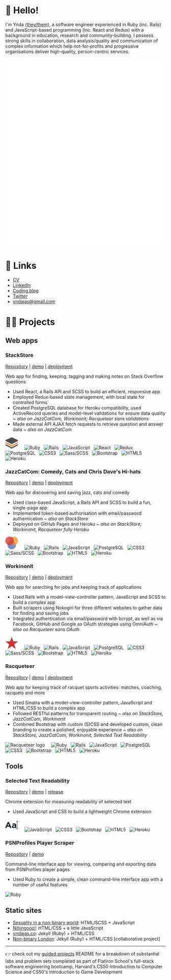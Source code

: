 # 👋 Hello!

I'm Ynda ([they/them](https://pronoun.is/they/.../themself)), a software engineer experienced in Ruby (inc. Rails) and JavaScript-based programming (inc. React and Redux) with a background in education, research and community-building. I possess strong skills in collaboration, data analysis/quality and communication of complex information which help not-for-profits and progressive organisations deliver high-quality, person-centric services.

![](https://github.com/yndajas/github-stats/blob/master/generated/overview.svg)
![](https://github.com/yndajas/github-stats/blob/master/generated/languages.svg)

# 🔗 Links

-   [CV](YJ_CV_210926.pdf)
-   [LinkedIn](https://www.linkedin.com/in/yndajas)
-   [Coding blog](https://yndajas.co/blog/categories/coding)
-   [Twitter](https://twitter.com/yndajas)
-   [yndajas@gmail.com](mailto:yndajas@gmail.com)

# 👩‍💻 Projects

<!-- Icons from https://devicon.dev -->

## Web apps

### StackStore

[Repository](https://github.com/yndajas/StackStore) | [demo](https://www.youtube.com/watch?v=47qTNiLzgQU) | [deployment](http://stackstore.yndajas.co)

Web app for finding, keeping, tagging and making notes on Stack Overflow questions
- Used React, a Rails API and SCSS to build an efficient, responsive app
- Employed Redux-based state management, with local state for controlled forms
- Created PostgreSQL database for Heroku compatibility, used ActiveRecord queries and model-level validations for ensure data quality ~ <i>also on JazzCatCom, Workinonit; Racqueteer sans validations</i>
- Made external API AJAX fetch requests to retrieve question and answer data ~ <i>also on JazzCatCom</i>

<div>
  <img src="https://github.com/yndajas/StackStore/blob/main/public/images/favicon/android-chrome-192x192.png" alt="StackStore logo" width="40" />&nbsp;&nbsp;&nbsp;&nbsp;
  <img src="https://cdn.jsdelivr.net/gh/devicons/devicon/icons/ruby/ruby-original.svg" alt="Ruby" width="40" />&nbsp;&nbsp;
  <img src="https://cdn.jsdelivr.net/gh/devicons/devicon/icons/rails/rails-original-wordmark.svg" alt="Rails" width="40" />&nbsp;&nbsp;
  <img src="https://cdn.jsdelivr.net/gh/devicons/devicon/icons/javascript/javascript-original.svg" alt="JavaScript" width="40" />&nbsp;&nbsp;
  <img src="https://cdn.jsdelivr.net/gh/devicons/devicon/icons/react/react-original.svg" alt="React" width="40" />&nbsp;&nbsp;
  <img src="https://cdn.jsdelivr.net/gh/devicons/devicon/icons/redux/redux-original.svg" alt="Redux" width="40" />&nbsp;&nbsp;
  <img src="https://cdn.jsdelivr.net/gh/devicons/devicon/icons/postgresql/postgresql-original.svg" alt="PostgreSQL" width="40" />&nbsp;&nbsp;
  <img src="https://cdn.jsdelivr.net/gh/devicons/devicon/icons/css3/css3-original.svg" alt="CSS3" width="40" />&nbsp;&nbsp;
  <img src="https://cdn.jsdelivr.net/gh/devicons/devicon/icons/sass/sass-original.svg" alt="Sass/SCSS" width="40" />&nbsp;&nbsp;
  <img src="https://cdn.jsdelivr.net/gh/devicons/devicon/icons/bootstrap/bootstrap-original.svg" alt="Bootstrap" width="40" />&nbsp;&nbsp;
  <img src="https://cdn.jsdelivr.net/gh/devicons/devicon/icons/html5/html5-original.svg" alt="HTML5" width="40" />&nbsp;&nbsp;
  <img src="https://cdn.jsdelivr.net/gh/devicons/devicon/icons/heroku/heroku-original.svg" alt="Heroku" width="40" />
</div>

### JazzCatCom: Comedy, Cats and Chris Dave's Hi-hats
[Repository](https://github.com/yndajas/JazzCatCom-Comedy-Cats-and-Chris-Daves-Hi-hats) | [demo](https://www.youtube.com/watch?v=x-QS4K6tN78) | [deployment](http://jazzcatcom.yndajas.co)

Web app for discovering and saving jazz, cats and comedy
- Used class-based JavaScript, a Rails API and SCSS to build a fun, single-page app
- Implemented token-based authorisation with email/password authentication ~ <i>also on StackStore</i>
- Deployed on GitHub Pages and Heroku ~ <i>also on StackStore; Workinonit, Racqueteer fully Heroku</i>

<div>
  <img src="https://github.com/yndajas/JazzCatCom-Comedy-Cats-and-Chris-Daves-Hi-hats/blob/main/src/images/favicon/android-chrome-192x192.png" alt="JazzCatCom logo" width="40" />&nbsp;&nbsp;&nbsp;&nbsp;
  <img src="https://cdn.jsdelivr.net/gh/devicons/devicon/icons/ruby/ruby-original.svg" alt="Ruby" width="40" />&nbsp;&nbsp;
  <img src="https://cdn.jsdelivr.net/gh/devicons/devicon/icons/rails/rails-original-wordmark.svg" alt="Rails" width="40" />&nbsp;&nbsp;
  <img src="https://cdn.jsdelivr.net/gh/devicons/devicon/icons/javascript/javascript-original.svg" alt="JavaScript" width="40" />&nbsp;&nbsp;
  <img src="https://cdn.jsdelivr.net/gh/devicons/devicon/icons/postgresql/postgresql-original.svg" alt="PostgreSQL" width="40" />&nbsp;&nbsp;
  <img src="https://cdn.jsdelivr.net/gh/devicons/devicon/icons/css3/css3-original.svg" alt="CSS3" width="40" />&nbsp;&nbsp;
  <img src="https://cdn.jsdelivr.net/gh/devicons/devicon/icons/sass/sass-original.svg" alt="Sass/SCSS" width="40" />&nbsp;&nbsp;
  <img src="https://cdn.jsdelivr.net/gh/devicons/devicon/icons/bootstrap/bootstrap-original.svg" alt="Bootstrap" width="40" />&nbsp;&nbsp;
  <img src="https://cdn.jsdelivr.net/gh/devicons/devicon/icons/html5/html5-original.svg" alt="HTML5" width="40" />&nbsp;&nbsp;
  <img src="https://cdn.jsdelivr.net/gh/devicons/devicon/icons/heroku/heroku-original.svg" alt="Heroku" width="40" />
</div>

### Workinonit
[Repository](https://github.com/yndajas/Workinonit) | [demo](https://www.youtube.com/watch?v=PYwX1QGj6os) | [deployment](http://workinonit.yndajas.co)

Web app for searching for jobs and keeping track of applications 
- Used Rails with a model-view-controller pattern, JavaScript and SCSS to build a complex app
- Built scrapers using Nokogiri for three different websites to gather data for finding and saving jobs
- Integrated authentication via email/password with bcrypt, as well as via Facebook, GitHub and Google as OAuth strategies using OmniAuth ~ <i>also on Racqueteer sans OAuth</i>

<div>
  <img src="https://github.com/yndajas/Workinonit/blob/main/app/assets/images/favicon/android-chrome-192x192.png" alt="Workinonit logo" width="40" />&nbsp;&nbsp;&nbsp;&nbsp;
  <img src="https://cdn.jsdelivr.net/gh/devicons/devicon/icons/ruby/ruby-original.svg" alt="Ruby" width="40" />&nbsp;&nbsp;
  <img src="https://cdn.jsdelivr.net/gh/devicons/devicon/icons/rails/rails-original-wordmark.svg" alt="Rails" width="40" />&nbsp;&nbsp;
  <img src="https://cdn.jsdelivr.net/gh/devicons/devicon/icons/javascript/javascript-original.svg" alt="JavaScript" width="40" />&nbsp;&nbsp;
  <img src="https://cdn.jsdelivr.net/gh/devicons/devicon/icons/postgresql/postgresql-original.svg" alt="PostgreSQL" width="40" />&nbsp;&nbsp;
  <img src="https://cdn.jsdelivr.net/gh/devicons/devicon/icons/css3/css3-original.svg" alt="CSS3" width="40" />&nbsp;&nbsp;
  <img src="https://cdn.jsdelivr.net/gh/devicons/devicon/icons/sass/sass-original.svg" alt="Sass/SCSS" width="40" />&nbsp;&nbsp;
  <img src="https://cdn.jsdelivr.net/gh/devicons/devicon/icons/bootstrap/bootstrap-original.svg" alt="Bootstrap" width="40" />&nbsp;&nbsp;
  <img src="https://cdn.jsdelivr.net/gh/devicons/devicon/icons/html5/html5-original.svg" alt="HTML5" width="40" />&nbsp;&nbsp;
  <img src="https://cdn.jsdelivr.net/gh/devicons/devicon/icons/heroku/heroku-original.svg" alt="Heroku" width="40" />
</div>

### Racqueteer
[Repository](https://github.com/yndajas/Racqueteer) | [demo](https://www.youtube.com/watch?v=nK35Tuxfkso) | [deployment](http://racqueteer.yndajas.co)

Web app for keeping track of racquet sports activities: matches, coaching, racquets and more
- Used Sinatra with a model-view-controller pattern, JavaScript and HTML/CSS to build a complex app
- Followed RESTful patterns for transparent routing ~ <i>also on StackStore, JazzCatCom, Workinonit</i>
- Combined Bootstrap with custom (S)CSS and developed custom, clean branding to create a polished, enjoyable experience ~ <i>also on StackStore, JazzCatCom, Workinonit, Selected Text Readability</i>

<div>
  <img src="https://github.com/yndajas/Racqueteer/blob/main/public/favicons/android-chrome-192x192.png" alt="Racqueteer logo" width="40" />&nbsp;&nbsp;&nbsp;&nbsp;
  <img src="https://cdn.jsdelivr.net/gh/devicons/devicon/icons/ruby/ruby-original.svg" alt="Ruby" width="40" />&nbsp;&nbsp;
  <img src="https://cdn.jsdelivr.net/gh/devicons/devicon/icons/rails/rails-original-wordmark.svg" alt="Rails" width="40" />&nbsp;&nbsp;
  <img src="https://cdn.jsdelivr.net/gh/devicons/devicon/icons/javascript/javascript-original.svg" alt="JavaScript" width="40" />&nbsp;&nbsp;
  <img src="https://cdn.jsdelivr.net/gh/devicons/devicon/icons/postgresql/postgresql-original.svg" alt="PostgreSQL" width="40" />&nbsp;&nbsp;
  <img src="https://cdn.jsdelivr.net/gh/devicons/devicon/icons/css3/css3-original.svg" alt="CSS3" width="40" />&nbsp;&nbsp;
  <img src="https://cdn.jsdelivr.net/gh/devicons/devicon/icons/bootstrap/bootstrap-original.svg" alt="Bootstrap" width="40" />&nbsp;&nbsp;
  <img src="https://cdn.jsdelivr.net/gh/devicons/devicon/icons/html5/html5-original.svg" alt="HTML5" width="40" />&nbsp;&nbsp;
  <img src="https://cdn.jsdelivr.net/gh/devicons/devicon/icons/heroku/heroku-original.svg" alt="Heroku" width="40" />
</div>

## Tools

### Selected Text Readability
[Repository](https://github.com/yndajas/selected-text-readability) | [demo](https://www.youtube.com/watch?v=_AP_qb5wuMA) | [release](https://chrome.google.com/webstore/detail/selected-text-readability/gmmgeofdbimelpnapecnbdckopibaecl)

Chrome extension for measuring readability of selected text
- Used JavaScript and CSS to build a lightweight Chrome extension

<div>
  <img src="https://github.com/yndajas/selected-text-readability/blob/main/icons/icon128.png" alt="Selected Text Readability logo" width="40" />&nbsp;&nbsp;&nbsp;&nbsp;
  <img src="https://cdn.jsdelivr.net/gh/devicons/devicon/icons/javascript/javascript-original.svg" alt="JavaScript" width="40" />&nbsp;&nbsp;
  <img src="https://cdn.jsdelivr.net/gh/devicons/devicon/icons/css3/css3-original.svg" alt="CSS3" width="40" />&nbsp;&nbsp;
  <img src="https://cdn.jsdelivr.net/gh/devicons/devicon/icons/bootstrap/bootstrap-original.svg" alt="Bootstrap" width="40" />&nbsp;&nbsp;
  <img src="https://cdn.jsdelivr.net/gh/devicons/devicon/icons/html5/html5-original.svg" alt="HTML5" width="40" />&nbsp;&nbsp;
  <img src="https://cdn.jsdelivr.net/gh/devicons/devicon/icons/heroku/heroku-original.svg" alt="Heroku" width="40" />
</div>

### PSNProfiles Player Scraper
[Repository](https://github.com/yndajas/PSNProfiles-player-scraper) | [demo](https://www.youtube.com/watch?v=l1yA_LfLz-c)

Command-line interface app for viewing, comparing and exporting data from PSNProfiles player pages
- Used Ruby to create a simple, clean command-line interface app with a number of useful features

<div>
  <img src="https://cdn.jsdelivr.net/gh/devicons/devicon/icons/ruby/ruby-original.svg" alt="Ruby" width="40" />&nbsp;&nbsp;
</div>

## Static sites

-   [Sexuality in a non-binary world](https://github.com/yndajas/sexuality-in-a-non-binary-world): HTML/SCSS + JavaScript
-   [Nihingooo!](https://github.com/yndajas/Nihongooo): HTML/CSS + a little JavaScript
-   [yndajas.co](https://github.com/yndajas/yndajas.co): Jekyll (Ruby) + HTML/CSS
-   [Non-binary London](https://github.com/nonbinarylondon/Non-binary-London-website): Jekyll (Ruby) + HTML/CSS \[collaborative project\]

<hr />

👉 check out my [guided projects](https://github.com/yndajas/yndajas/blob/main/guided_projects.md) README for a breakdown of substantial labs and problem sets completed as part of Flatiron School's full-stack software engineering bootcamp, Harvard's CS50 Introduction to Computer Science and CS50's Introduction to Game Development
